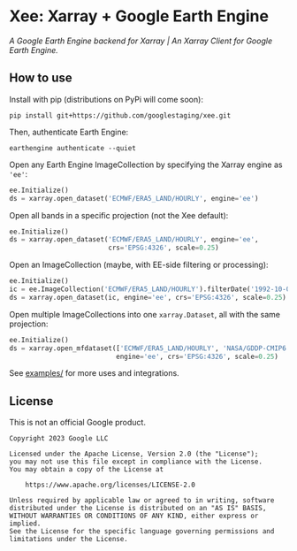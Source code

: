 # Xee: Xarray + Google Earth Engine

_A Google Earth Engine backend for Xarray | An Xarray Client for Google Earth Engine._


## How to use

Install with pip (distributions on PyPi will come soon):

```shell
pip install git+https://github.com/googlestaging/xee.git
```

Then, authenticate Earth Engine: 

```shell
earthengine authenticate --quiet
```

Open any Earth Engine ImageCollection by specifying the Xarray engine as `'ee'`:

```python
ee.Initialize()
ds = xarray.open_dataset('ECMWF/ERA5_LAND/HOURLY', engine='ee')
```

Open all bands in a specific projection (not the Xee default):

```python
ee.Initialize()
ds = xarray.open_dataset('ECMWF/ERA5_LAND/HOURLY', engine='ee',
                         crs='EPSG:4326', scale=0.25)
```

Open an ImageCollection (maybe, with EE-side filtering or processing):

```python
ee.Initialize()
ic = ee.ImageCollection('ECMWF/ERA5_LAND/HOURLY').filterDate('1992-10-05', '1993-03-31')
ds = xarray.open_dataset(ic, engine='ee', crs='EPSG:4326', scale=0.25)
```

Open multiple ImageCollections into one `xarray.Dataset`, all with the same projection:

```python
ee.Initialize()
ds = xarray.open_mfdataset(['ECMWF/ERA5_LAND/HOURLY', 'NASA/GDDP-CMIP6'],
                           engine='ee', crs='EPSG:4326', scale=0.25)
```

See [examples/](examples/) for more uses and integrations.

## License

This is not an official Google product.

```
Copyright 2023 Google LLC

Licensed under the Apache License, Version 2.0 (the "License");
you may not use this file except in compliance with the License.
You may obtain a copy of the License at

    https://www.apache.org/licenses/LICENSE-2.0

Unless required by applicable law or agreed to in writing, software
distributed under the License is distributed on an "AS IS" BASIS,
WITHOUT WARRANTIES OR CONDITIONS OF ANY KIND, either express or implied.
See the License for the specific language governing permissions and
limitations under the License.
```